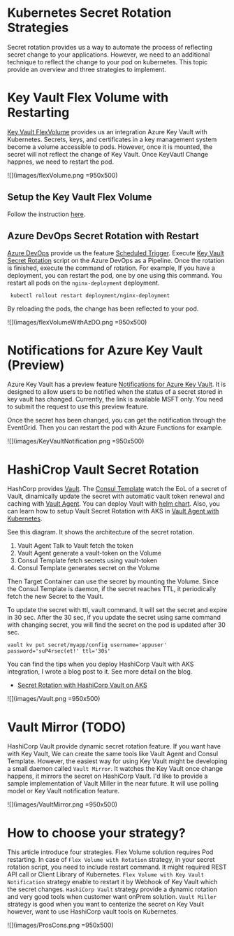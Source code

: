 # Kubernetes Secret Rotation Strategies

Secret rotation provides us a way to automate the process of reflecting secret change to your applications. However, we need to an additional technique to 
reflect the change to your pod on kubernetes. 
This topic provide an overview and three strategies to implement. 

# Key Vault Flex Volume with Restarting 

[Key Vault FlexVolume](https://github.com/Azure/kubernetes-keyvault-flexvol) provides us an integration Azure Key Vault with Kubernetes. Secrets, keys, and certificates in a key management system become a volume accessible to pods. 
However, once it is mounted, the secret will not reflect the change of Key Vault. Once KeyVautl Change happnes, we need to restart the pod. 

![](images/flexVolume.png =950x500)

## Setup the Key Vault Flex Volume

Follow the instruction [here](https://github.com/Azure/kubernetes-keyvault-flexvol). 

## Azure DevOps Secret Rotation with Restart

[Azure DevOps](https://azure.microsoft.com/en-us/services/devops/) provide us the feature [Scheduled Trigger](https://docs.microsoft.com/en-us/azure/devops/pipelines/build/triggers?view=azure-devops&tabs=yaml#scheduled-triggers).
Execute [Key Vault Secret Rotation](KV_secret_rotation.md) script on the Azure DevOps as a Pipeline. Once the rotation is finished, execute the command of rotation. 
For example, If you have a deployment, you can restart the pod, one by one using this command. You restart all pods on the `nginx-deployment` deployment. 

```
 kubectl rollout restart deployment/nginx-deployment
```

By reloading the pods, the change has been reflected to your pod. 

![](images/flexVolumeWithAzDO.png =950x500)

# Notifications for Azure Key Vault (Preview)

Azure Key Vault has a preview feature [Notifications for Azure Key Vault](https://keyvaultdocs.azurewebsites.net/KeyVault/Notifications/OnBoarding.html). It is designed to allow users to be notified when the status of a secret stored in key vault has changed.
Currently, the link is available MSFT only. You need to submit the request to use this preview feature. 

Once the secret has been changed, you can get the notification through the EventGrid. Then you can restart the pod with Azure Functions for example. 

![](images/KeyVaultNotification.png =950x500)

# HashiCrop Vault Secret Rotation

HashCorp provides [Vault](https://www.vaultproject.io). The [Consul Template](https://learn.hashicorp.com/consul/developer-configuration/consul-template) watch the EoL of a secret of Vault, 
dinamically update the secret with automatic vault token renewal and caching with [Vault Agent](https://www.vaultproject.io/docs/agent/). You can deploy Vault with [helm chart](https://www.hashicorp.com/blog/announcing-the-vault-helm-chart).  Also, you can learn how to setup Vault Secret Rotation with 
AKS in [Vault Agent with Kubernetes](https://learn.hashicorp.com/vault/identity-access-management/vault-agent-k8s#azure-kubernetes-service-cluster).

See this diagram. It shows the architecture of the secret rotation. 

1. Vault Agent Talk to Vault fetch the token
2. Vault Agent generate a vault-token on the Volume
3. Consul Template fetch secrets using vault-token
4. Consul Template generates secret on the Volume

Then Target Container can use the secret by mounting the Volume. Since the Consul Template is daemon, if the secret reaches TTL, it periodically fetch 
the new Secret to the Vault. 


To update the secret with ttl, vault command. It will set the secret and expire in 30 sec. After the 30 sec, if you update the secret using same command with changing secret, 
you will find the secret on the pod is updated after 30 sec.

```
vault kv put secret/myapp/config username='appuser' password='suP4rsec(et!' ttl='30s'
```

You can find the tips when you deploy HashiCorp Vault with AKS integration, I wrote a blog post to it. 
See more detail on the blog. 

* [Secret Rotation with HashiCorp Vault on AKS](https://medium.com/@tsuyoshiushio/secret-rotation-with-hashicorp-vault-on-aks-f7dd9b32371b)

![](images/Vault.png =950x500)

# Vault Mirror (TODO)

HashiCorp Vault provide dynamic secret rotation feature. If you want have with Key Vault, We can create the same tools like Vault Agent and Consul Template. 
However, the easiest way for using Key Vault might be developing a small daemon called `Vault Mirror`. It watches the Key Vault once change happens, it mirrors the secret on HashiCorp Vault. 
I'd like to provide a sample implementation of Vault Miller in the near future. It will use polling model or Key Vault notification feature. 

![](images/VaultMirror.png =950x500)

# How to choose your strategy?

This article introduce four strategies. Flex Volume solution requires Pod restarting. In case of `Flex Volume with Rotation` strategy, in your secret rotation script, 
you need to include restart command. It might required REST API call or Client Library of Kubernetes. `Flex Volume with Key Vault Notification` strategy enable to restart it by Webhook of Key Vault which the secret changes.
`HashiCorp Vault` strategy provide a dynamic rotation and very good tools when customer want onPrem solution. `Vault Miller` strategy is good when you want to centerize the secret on Key Vault however, 
want to use HashiCorp vault tools on Kubernetes. 

![](images/ProsCons.png =950x500)



